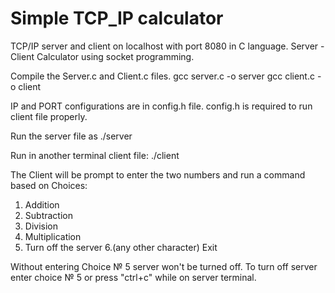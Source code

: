 # Simple TCP_IP calculator
TCP/IP server and client on localhost with port 8080 in C language.
Server - Client Calculator using socket programming.

Compile the Server.c and Client.c files.
gcc server.c -o server
gcc client.c -o client

IP and PORT configurations are in config.h file.
config.h is required to run client file properly.

Run the server file as
./server

Run in another terminal client file:
./client

The Client will be prompt to enter the two numbers and run a command based on Choices:
1. Addition 
2. Subtraction 
3. Division 
4. Multiplication 
5. Turn off the server
6.(any other character) Exit

Without entering Choice № 5 server won't be turned off.
To turn off server enter choice № 5 or press "ctrl+c" while on server terminal. 
